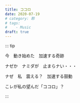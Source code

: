 ```yaml
---
title: ココロ
date: 2020-07-19
# category: 聆
# tags:
#    - Music
draft: true
---
```


::: tip

今　動き始めた　加速する奇跡

ナゼか　ナミダが　止まらナい・・・

ナぜ　私　震える？　加速する鼓動

こレが私の望んだ「ココロ」？

:::

<Meting server="netease"
        type="song"
        mid="34364692"
        :lrc-type="3"/>

<!-- more -->
